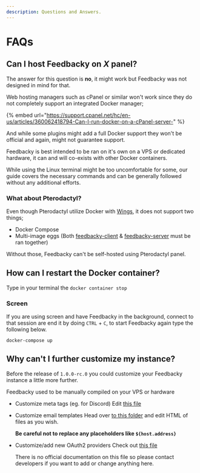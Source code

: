 ```yaml
---
description: Questions and Answers.
---
```


# FAQs

## Can I host Feedbacky on _X_ panel?

The answer for this question is **no**, it might work but Feedbacky was not designed in mind for that.&#x20;

Web hosting managers such as cPanel or similar won't work since they do not completely support an integrated Docker manager;

{% embed url="https://support.cpanel.net/hc/en-us/articles/360062418794-Can-I-run-docker-on-a-cPanel-server-" %}

And while some plugins might add a full Docker support they won't be official and again, might not guarantee support.

Feedbacky is best intended to be ran on it's own on a VPS or dedicated hardware, it can and will co-exists with other Docker containers.

While using the Linux terminal might be too uncomfortable for some, our guide covers the necessary commands and can be generally followed without any additional efforts.

### What about Pterodactyl?

Even though Pterodactyl utilize Docker with [Wings](https://pterodactyl.io/wings/1.0/installing.html), it does not support two things;

* Docker Compose
* Multi-image eggs (Both [feedbacky-client](https://hub.docker.com/r/plajer/feedbacky-client) & [feedbacky-server](https://hub.docker.com/r/plajer/feedbacky-server) must be ran together)

Without those, Feedbacky can't be self-hosted using Pterodactyl panel.

## How can I restart the Docker container?

Type in your terminal the `docker container stop`

### Screen

If you are using screen and have Feedbacky in the background, connect to that session are end it by doing `CTRL` + `C`, to start Feedbacky again type the following below.

```
docker-compose up
```

## Why can't I further customize my instance?

Before the release of `1.0.0-rc.0` you could customize your Feedbacky instance a little more further.

Feedbacky used to be manually compiled on your VPS or hardware&#x20;

* Customize meta tags (eg. for Discord) Edit [this file](https://github.com/feedbacky-project/app/blob/master/client/public/index.html)
*   Customize email templates Head over [to this folder](https://github.com/feedbacky-project/app/tree/master/server/src/main/resources/mail\_templates) and edit HTML of files as you wish.

    **Be careful not to replace any placeholders like `${host.address}`**
*   Customize/add new OAuth2 providers Check out [this file](https://github.com/feedbacky-project/app/blob/master/server/src/main/resources/oauth\_providers.yml)

    There is no official documentation on this file so please contact developers if you want to add or change anything here.

